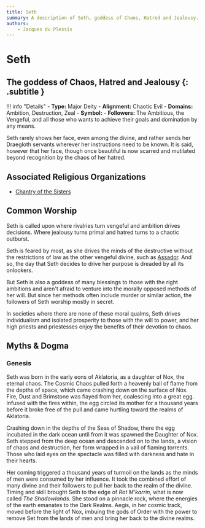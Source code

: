 ```yaml
---
title: Seth
summary: A description of Seth, goddess of Chaos, Hatred and Jealousy.
authors:
    - Jacques du Plessis
---
```

# Seth
## The goddess of Chaos, Hatred and Jealousy {: .subtitle }

!!! info "Details"
    - **Type:** Major Deity
    - **Alignment:** Chaotic Evil
    - **Domains:** Ambition, Destruction, Zeal
    - **Symbol:** 
    - **Followers:** The Ambitious, the Vengeful, and all those who wants to achieve their goals and domination by any means.

Seth rarely shows her face, even among the divine, and rather sends her Draegloth servants wherever her instructions need to be known. It is said, however that her face, though once beautiful is now scarred and mutilated beyond recognition by the chaos of her hatred.

## Associated Religious Organizations
- [Chantry of the Sisters](../../organizations/chantry_of_the_sisters)

## Common Worship
Seth is called upon where rivalries turn vengeful and ambition drives decisions.  Where jealousy turns primal and hatred turns to a chaotic outburst.

Seth is feared by most, as she drives the minds of the destructive without the restrictions of law as the other vengeful divine, such as [Assador](../assador). And so, the day that Seth decides to drive her purpose is dreaded by all its onlookers.

But Seth is also a goddess of many blessings to those with the right ambitions and aren't afraid to venture into the morally opposed methods of her will.  But since her methods often include murder or similar action, the followers of Seth worship mostly in secret.

In societies where there are none of these moral qualms, Seth drives individualism and isolated prosperity to those with the will to power, and her high priests and priestesses enjoy the benefits of their devotion to chaos.

## Myths & Dogma
### Genesis
Seth was born in the early eons of Aklatoria, as a daughter of Nox, the eternal chaos. The Cosmic Chaos pulled forth a heavenly ball of flame from the depths of space, which came crashing down on the surface of Nox. Fire, Dust and Brimstone was flayed from her, coalescing into a great egg. Infused with the fires within, the egg circled its mother for a thousand years before it broke free of the pull and came hurtling toward the realms of Aklatoria.

Crashing down in the depths of the Seas of Shadow, there the egg incubated in the dark ocean until from it was spawned the Daughter of Nox.  Seth stepped from the deep ocean and descended on to the lands, a vision of chaos and destruction, her form wrapped in a vail of flaming torrents. Those who laid eyes on the spectacle was filled with darkness and hate in their hearts.

Her coming triggered a thousand years of turmoil on the lands as the minds of men were consumed by her influence.  It took the combined effort of many divine and their followers to pull her back to the realm of the divine. Timing and skill brought Seth to the edge of _Rot M'karrin_, what is now called _The Shadowlands_. She stood on a pinnacle rock, where the energies of the earth emanates to the Dark Realms. Aegis, in her cosmic track, moved before the light of Nox, imbuing the gods of Order with the power to remove Set from the lands of men and bring her back to the divine realms.